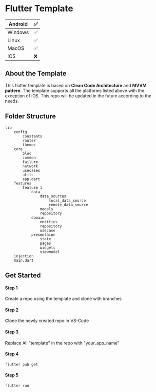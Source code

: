 # Flutter Template

| Android | ✅  |
| ------- | --- |
| Windows | ✅  |
| Linux   | ✅  |
| MacOS   | ✅  |
| iOS     | ❌  |


## About the Template
This flutter template is based on **Clean Code Architecture** and **MVVM pattern**. The template supports all the platforms listed above with the exception of iOS. This repo will be updated in the future according to the needs.

## Folder Structure
    lib
        config
            constants
            router
            themes
        core
            bloc
            common
            failure
            network
            usecases
            utils
            app.dart
        features
            feature 1
                data
                    data_sources
                        local_data_source
                        remote_data_source
                    models
                    repository
                domain
                    entities
                    repository
                    usecase
                presentaion
                    state
                    pages
                    widgets
                    viewmodel
        injection
        main.dart

## Get Started

#### Step 1
Create a repo using the template and clone with branches

#### Step 2
Clone the newly created repo in VS-Code

#### Step 3
Replace All "template" in the repo with "your_app_name"

#### Step 4
```
flutter pub get
```

#### Step 5
```
flutter run
```
